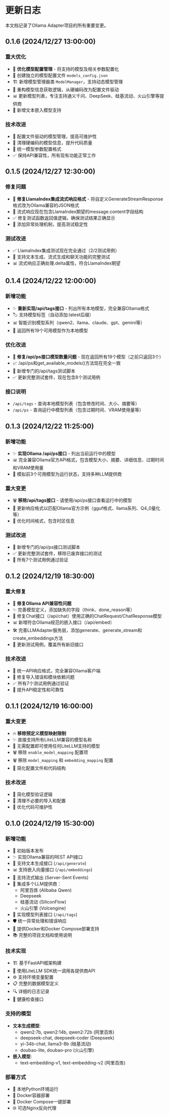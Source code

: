 # 更新日志

本文档记录了Ollama Adapter项目的所有重要变更。

## 0.1.6 (2024/12/27 13:00:00)

### 重大优化
* 🔧 **优化模型配置管理** - 将支持的模型及相关参数配置化
* 📁 创建独立的模型配置文件 `models_config.json`
* 🏗️ 新增模型管理器类 `ModelManager`，支持动态模型管理
* 🔄 重构模型信息获取逻辑，从硬编码改为配置文件驱动
* 📊 更新模型列表，专注支持通义千问、DeepSeek、硅基流动、火山引擎等提供商
* 🎯 新增文本嵌入模型支持

### 技术改进
* 📝 配置文件驱动的模型管理，提高可维护性
* 🧹 清理硬编码的模型信息，提升代码质量
* 🔧 统一模型参数配置格式
* ✅ 保持API兼容性，所有现有功能正常工作

## 0.1.5 (2024/12/27 12:30:00)

### 修复问题
* 🔧 **修复LlamaIndex集成流式响应格式** - 将自定义GenerateStreamResponse格式改为Ollama兼容的JSON格式
* 📡 流式响应现在包含LlamaIndex期望的message.content字段结构
* ✅ 修复测试函数返回值逻辑，确保测试结果正确显示
* 🧪 添加异常处理机制，提高测试稳定性

### 测试改进
* ✅ LlamaIndex集成测试现在完全通过（2/2测试用例）
* 🎯 支持文本生成、流式生成和聊天功能的完整测试
* 📊 流式响应正确处理.delta属性，符合LlamaIndex期望

## 0.1.4 (2024/12/22 12:00:00)

### 新增功能
* ✨ **重新实现/api/tags接口** - 列出所有本地模型，完全兼容Ollama格式
* 🏷️ 支持模型标签（自动添加:latest后缀）
* 📊 智能识别模型系列（qwen2、llama、claude、gpt、gemini等）
* 🎯 返回所有19个可用模型作为本地模型

### 优化改进
* 🔧 **修复/api/ps接口模型数量问题** - 现在返回所有19个模型（之前只返回3个）
* 📈 /api/ps和get_available_models()方法现在完全一致
* 🧪 新增专门的/api/tags测试脚本
* ✅ 更新完整测试套件，现在包含8个测试用例

### 接口说明
* `/api/tags` - 查询本地模型列表（包含修改时间、大小、摘要等）
* `/api/ps` - 查询运行中模型列表（包含过期时间、VRAM使用量等）

## 0.1.3 (2024/12/22 11:25:00)

### 新增功能
* ✨ **实现Ollama /api/ps接口** - 列出当前运行中的模型
* 📊 完全兼容Ollama官方API格式，包含模型大小、摘要、详细信息、过期时间和VRAM使用量
* 🎯 模拟前3个可用模型为运行状态，支持多种LLM提供商

### 重大变更
* 🗑️ **移除/api/tags接口** - 请使用/api/ps接口查看运行中的模型
* 🔄 更新响应格式以匹配Ollama官方示例（gguf格式、llama系列、Q4_0量化等）
* 📝 优化时间格式，包含时区信息

### 测试改进
* 🧪 新增专门的/api/ps接口测试脚本
* ✅ 更新完整测试套件，移除已废弃接口的测试
* 🎯 所有7个测试用例通过验证

## 0.1.2 (2024/12/19 18:30:00)

### 重大修复
* 🔧 **修复Ollama API兼容性问题**
* ✨ 完善模型定义，添加缺失的字段（think、done_reason等）
* 🔄 修复Chat接口（/api/chat）使用正确的ChatRequest/ChatResponse模型
* 📊 新增符合Ollama规范的嵌入接口（/api/embed）
* 🛠️ 完善LLMAdapter服务层，添加generate、generate_stream和create_embeddings方法
* 🧪 更新测试用例，覆盖所有新旧接口

### 技术改进
* 📝 统一API响应格式，完全兼容Ollama客户端
* 🔧 修复导入错误和模块依赖问题
* ✅ 所有7个测试用例通过验证
* 🎯 提升API稳定性和可靠性

## 0.1.1 (2024/12/19 16:00:00)

### 重大变更
* 🔥 **移除预定义模型映射限制**
* ✨ 直接支持所有LiteLLM兼容的模型名称
* 🚀 无需配置即可使用任何LiteLLM支持的模型
* 🗑️ 移除 `enable_model_mapping` 配置项
* 🗑️ 移除 `model_mapping` 和 `embedding_mapping` 配置
* 🎯 简化配置文件和代码结构

### 技术改进
* 📝 简化模型验证逻辑
* 🧹 清理不必要的导入和配置
* 🔧 优化代码可维护性

## 0.1.0 (2024/12/19 15:30:00)

### 新增功能
* 🎉 初始版本发布
* ✨ 实现Ollama兼容的REST API接口
* 🔄 支持文本生成接口 (`/api/generate`)
* 📊 支持嵌入向量接口 (`/api/embeddings`)
* 🌊 支持流式输出 (Server-Sent Events)
* 🤖 集成多个LLM提供商：
  - 阿里百炼 (Alibaba Qwen)
  - Deepseek
  - 硅基流动 (SiliconFlow)
  - 火山引擎 (Volcengine)
* 📝 实现模型列表接口 (`/api/tags`)
* 🛡️ 统一异常处理和错误响应
* 🐳 提供Docker和Docker Compose部署支持
* 📚 完整的项目文档和使用说明

### 技术实现
* 🏗️ 基于FastAPI框架构建
* 🔧 使用LiteLLM SDK统一调用各提供商API
* ⚙️ 支持环境变量配置
* 📋 完整的数据模型定义
* 🔍 详细的日志记录
* 🏥 健康检查接口

### 支持的模型
* **文本生成模型**:
  - qwen2:7b, qwen2:14b, qwen2:72b (阿里百炼)
  - deepseek-chat, deepseek-coder (Deepseek)
  - yi-34b-chat, llama3-8b (硅基流动)
  - doubao-lite, doubao-pro (火山引擎)
* **嵌入模型**:
  - text-embedding-v1, text-embedding-v2 (阿里百炼)

### 部署方式
* 🐍 本地Python环境运行
* 🐳 Docker容器部署
* 🚀 Docker Compose一键部署
* 🌐 可选Nginx反向代理